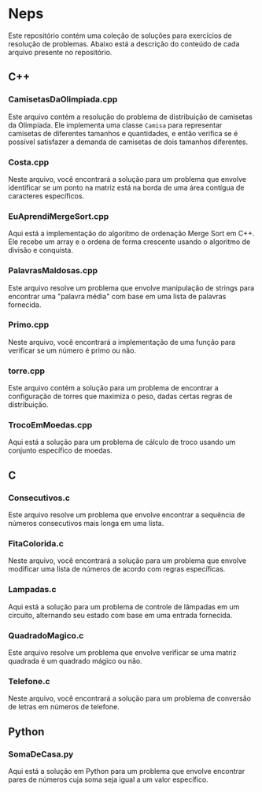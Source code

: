 # Neps

Este repositório contém uma coleção de soluções para exercícios de resolução de problemas. Abaixo está a descrição do conteúdo de cada arquivo presente no repositório.

## C++

### CamisetasDaOlimpiada.cpp

Este arquivo contém a resolução do problema de distribuição de camisetas da Olimpíada. Ele implementa uma classe `Camisa` para representar camisetas de diferentes tamanhos e quantidades, e então verifica se é possível satisfazer a demanda de camisetas de dois tamanhos diferentes.

### Costa.cpp

Neste arquivo, você encontrará a solução para um problema que envolve identificar se um ponto na matriz está na borda de uma área contígua de caracteres específicos.

### EuAprendiMergeSort.cpp

Aqui está a implementação do algoritmo de ordenação Merge Sort em C++. Ele recebe um array e o ordena de forma crescente usando o algoritmo de divisão e conquista.

### PalavrasMaldosas.cpp

Este arquivo resolve um problema que envolve manipulação de strings para encontrar uma "palavra média" com base em uma lista de palavras fornecida.

### Primo.cpp

Neste arquivo, você encontrará a implementação de uma função para verificar se um número é primo ou não.

### torre.cpp

Este arquivo contém a solução para um problema de encontrar a configuração de torres que maximiza o peso, dadas certas regras de distribuição.

### TrocoEmMoedas.cpp

Aqui está a solução para um problema de cálculo de troco usando um conjunto específico de moedas.

## C

### Consecutivos.c

Este arquivo resolve um problema que envolve encontrar a sequência de números consecutivos mais longa em uma lista.

### FitaColorida.c

Neste arquivo, você encontrará a solução para um problema que envolve modificar uma lista de números de acordo com regras específicas.

### Lampadas.c

Aqui está a solução para um problema de controle de lâmpadas em um circuito, alternando seu estado com base em uma entrada fornecida.

### QuadradoMagico.c

Este arquivo resolve um problema que envolve verificar se uma matriz quadrada é um quadrado mágico ou não.

### Telefone.c

Neste arquivo, você encontrará a solução para um problema de conversão de letras em números de telefone.

## Python

### SomaDeCasa.py

Aqui está a solução em Python para um problema que envolve encontrar pares de números cuja soma seja igual a um valor específico.
